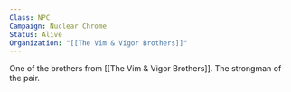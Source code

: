 ```yaml
---
Class: NPC
Campaign: Nuclear Chrome
Status: Alive
Organization: "[[The Vim & Vigor Brothers]]"
---
```

One of the brothers from [[The Vim & Vigor Brothers]]. The strongman of the pair.